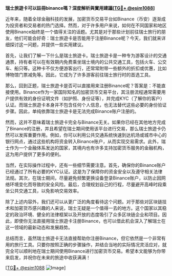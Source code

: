 **瑞士旅遊卡可以註冊binance嗎？深度解析與實用建議[[TG💪+ @esim1088](https://t.me/s/esim1088)]**

近年来，随着全球金融科技的发展，加密货币交易平台如Binance（币安）逐渐成为投资者和交易者的热门选择。然而，对于许多用户来说，如何在不同国家和地区使用Binance始终是一个值得关注的话题。尤其是对于那些计划前往瑞士旅行的朋友，他们可能会好奇：瑞士旅遊卡是否能用于注册Binance呢？今天，我们就来详细探讨这一问题，并提供一些实用建议。

首先，让我们了解一下什么是瑞士旅遊卡。瑞士旅遊卡是一种专为游客设计的交通通票，持有者可以在有效期内免费乘坐瑞士境内的公共交通工具，包括火车、公交车、船只等。这种卡不仅方便游客出行，还常常附带一些额外的折扣或优惠，比如博物馆门票减免等。因此，它成为了许多游客前往瑞士旅行时的首选工具。

那么，回到正题，瑞士旅遊卡是否可以直接用来注册Binance呢？答案是：不能直接使用。Binance作为一家国际知名的加密货币交易平台，其注册流程通常需要用户提供有效的身份证明文件（如护照、身份证等），并完成KYC（了解你的客户）认证。而瑞士旅遊卡本身并不包含任何个人信息，也无法替代这些必要的身份验证步骤。因此，单纯依靠瑞士旅遊卡是无法完成Binance账户注册的。

然而，这并不意味着瑞士旅遊卡完全与Binance无关。如果你已经在其他地方完成了Binance的注册，并且希望在瑞士期间使用该平台进行交易，那么瑞士旅遊卡仍然可以发挥重要作用。例如，你可以利用公共交通系统快速到达机场或城市中心的银行网点，通过这些机构将资金转入Binance账户，从而实现交易需求。此外，瑞士作为一个金融体系发达的国家，其境内也有许多支持加密货币服务的金融机构，这为用户提供了更多的便利。

当然，在实际操作过程中，还有一些细节需要注意。首先，确保你的Binance账户已经通过了所有必要的KYC认证。这是为了保障你的资金安全以及遵守相关法律法规。其次，在瑞士期间，尽量避免频繁更换设备登录Binance账户，以防止因网络环境变化而导致的安全风险。最后，合理规划自己的行程，尽量避开高峰时段乘坐公共交通工具，以免影响交易效率。

除了上述内容外，我们还可以从更广泛的角度看待这个问题。对于那些对区块链技术和加密货币感兴趣的人来说，瑞士无疑是一个值得一去的地方。这个国家以其稳定的政治环境、健全的法律框架以及开放的态度吸引了众多区块链企业和项目。因此，即使你无法直接用瑞士旅遊卡注册Binance，也可以借此机会深入了解瑞士在这一领域的最新动态和发展趋势。

总结而言，虽然瑞士旅遊卡无法直接帮助你注册Binance，但它依然是一个非常有用的旅行工具。只要你按照正确的步骤操作，并结合当地的实际情况灵活应对，就完全可以顺利地在瑞士期间使用Binance进行加密货币交易。希望本文能够为你带来启发，并祝你在未来的旅途中收获满满！

[[TG💪+ @esim1088](https://t.me/s/esim1088) ![Image](https://i.postimg.cc/4NQfJmqS/Snipaste-2025-05-13-00-14-12.png)]